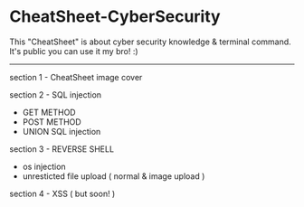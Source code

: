 # CheatSheet-CyberSecurity
This "CheatSheet" is about cyber security knowledge &amp; terminal command. It's public you can use it my bro! :)

___
section 1 - CheatSheet image cover

section 2 - SQL injection
  - GET METHOD
  - POST METHOD
  - UNION SQL injection

section 3 - REVERSE SHELL
  - os injection
  - unresticted file upload ( normal & image upload )

section 4 - XSS ( but soon! )

